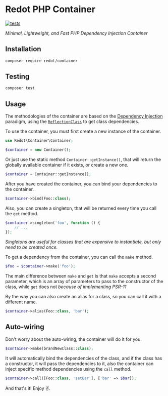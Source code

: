 # Redot PHP Container

[![tests](https://github.com/AbdelrhmanSaid/php-container/actions/workflows/php.yml/badge.svg)](https://github.com/AbdelrhmanSaid/php-container/actions/workflows/php.yml)

*Minimal, Lightweight, and Fast PHP Dependency Injection Container*

## Installation

```sh
composer require redot/container
```

## Testing

```sh
composer test
```

## Usage

The methodologies of the container are based on the [Dependency Injection](https://en.wikipedia.org/wiki/Dependency_injection) paradigm, using the [`ReflectionClass`](https://php.net/manual/en/class.reflectionclass.php) to get class dependencies.

To use the container, you must first create a new instance of the container.

```php
use Redot\Container\Container;

$container = new Container();
```

Or just use the static method `Container::getInstance()`, that will return the globally available container if it exists, or create a new one.

```php
$container = Container::getInstance();
```

After you have created the container, you can bind your dependencies to the container.

```php
$container->bind(Foo::class);
```

Also, you can create a singleton, that will be returned every time you call the `get` method.

```php
$container->singleton('foo', function () {
    // ...
});
```

*Singletons are useful for classes that are expensive to instantiate, but only need to be created once.*

To get a dependency from the container, you can call the `make` method.

```php
$foo = $container->make('foo');
```

The main difference between `make` and `get` is that `make` accepts a second parameter, which is an array of parameters to pass to the constructor of the class, while `get` does not *because of implementing PSR-11*

By the way you can also create an alias for a class, so you can call it with a different name.

```php
$container->alias(Foo::class, 'bar');
```

## Auto-wiring

Don't worry about the auto-wiring, the container will do it for you.

```php
$container->make(brandNewClass::class);
```

It will automatically bind the dependencies of the class, and if the class has a constructor, it will pass the dependencies to it, also the container can inject specific method dependencies using the `call` method.

```php
$container->call([Foo::class, 'setBar'], ['bar' => $bar]);
```

And that's it! Enjoy ✌.
